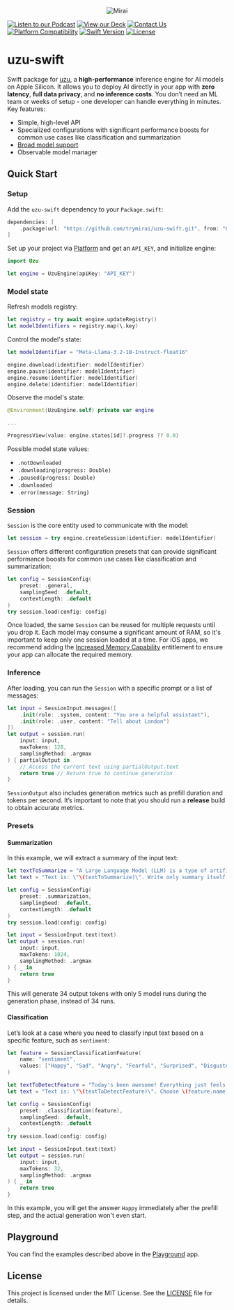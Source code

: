 <p align="center">
  <picture>
    <img alt="Mirai" src="https://artifacts.trymirai.com/social/github/header.jpg" style="max-width: 100%;">
  </picture>
</p>

<a href="https://notebooklm.google.com/notebook/5851ef05-463e-4d30-bd9b-01f7668e8f8f/audio"><img src="https://img.shields.io/badge/Listen-Podcast-red" alt="Listen to our Podcast"></a>
<a href="https://docsend.com/view/x87pcxrnqutb9k2q"><img src="https://img.shields.io/badge/View-Our%20Deck-green" alt="View our Deck"></a>
<a href="mailto:alexey@getmirai.co,dima@getmirai.co,aleksei@getmirai.co?subject=Interested%20in%20Mirai"><img src="https://img.shields.io/badge/Contact%20Us-Email-blue" alt="Contact Us"></a>
[![Platform Compatibility](https://img.shields.io/badge/Platforms-Apple-brightgreen)](https://swift.org/platforms/)
[![Swift Version](https://img.shields.io/badge/Swift-5.9-orange)](https://swift.org)
[![License](https://img.shields.io/badge/License-MIT-blue)](LICENSE)

# uzu-swift

Swift package for [uzu](https://github.com/trymirai/uzu), a **high-performance** inference engine for AI models on Apple Silicon. It allows you to deploy AI directly in your app with **zero latency**, **full data privacy**, and **no inference costs**. You don’t need an ML team or weeks of setup - one developer can handle everything in minutes. Key features:

- Simple, high-level API
- Specialized configurations with significant performance boosts for common use cases like classification and summarization
- [Broad model support](https://trymirai.com/models)
- Observable model manager

## Quick Start

### Setup

Add the `uzu-swift` dependency to your `Package.swift`:

```swift
dependencies: [
    .package(url: "https://github.com/trymirai/uzu-swift.git", from: "0.1.0")
]
```

Set up your project via [Platform](https://platform.trymirai.com) and get an `API_KEY`, and initialize engine:

```swift
import Uzu

let engine = UzuEngine(apiKey: "API_KEY")
```

### Model state

Refresh models registry:

```swift
let registry = try await engine.updateRegistry()
let modelIdentifiers = registry.map(\.key)
```

Control the model's state:

```swift
let modelIdentifier = "Meta-Llama-3.2-1B-Instruct-float16"

engine.download(identifier: modelIdentifier)
engine.pause(identifier: modelIdentifier)
engine.resume(identifier: modelIdentifier)
engine.delete(identifier: modelIdentifier)
```

Observe the model's state:

```swift
@Environment(UzuEngine.self) private var engine

...

ProgressView(value: engine.states[id]?.progress ?? 0.0)
```

Possible model state values:

- `.notDownloaded`
- `.downloading(progress: Double)`
- `.paused(progress: Double)`
- `.downloaded`
- `.error(message: String)`

### Session

`Session` is the core entity used to communicate with the model:

```swift
let session = try engine.createSession(identifier: modelIdentifier)
```

`Session` offers different configuration presets that can provide significant performance boosts for common use cases like classification and summarization:

```swift
let config = SessionConfig(
    preset: .general,
    samplingSeed: .default,
    contextLength: .default
)
try session.load(config: config)
```

Once loaded, the same `Session` can be reused for multiple requests until you drop it. Each model may consume a significant amount of RAM, so it's important to keep only one session loaded at a time. For iOS apps, we recommend adding the [Increased Memory Capability](https://developer.apple.com/documentation/bundleresources/entitlements/com.apple.developer.kernel.increased-memory-limit) entitlement to ensure your app can allocate the required memory.

### Inference

After loading, you can run the `Session` with a specific prompt or a list of messages:

```swift
let input = SessionInput.messages([
    .init(role: .system, content: "You are a helpful assistant"),
    .init(role: .user, content: "Tell about London")
])
let output = session.run(
    input: input,
    maxTokens: 128,
    samplingMethod: .argmax
) { partialOutput in
    // Access the current text using partialOutput.text
    return true // Return true to continue generation
}
```

`SessionOutput` also includes generation metrics such as prefill duration and tokens per second. It’s important to note that you should run a **release** build to obtain accurate metrics.

### Presets

#### Summarization

In this example, we will extract a summary of the input text:

```swift
let textToSummarize = "A Large Language Model (LLM) is a type of artificial intelligence that processes and generates human-like text. It is trained on vast datasets containing books, articles, and web content, allowing it to understand and predict language patterns. LLMs use deep learning, particularly transformer-based architectures, to analyze text, recognize context, and generate coherent responses. These models have a wide range of applications, including chatbots, content creation, translation, and code generation. One of the key strengths of LLMs is their ability to generate contextually relevant text based on prompts. They utilize self-attention mechanisms to weigh the importance of words within a sentence, improving accuracy and fluency. Examples of popular LLMs include OpenAI's GPT series, Google's BERT, and Meta's LLaMA. As these models grow in size and sophistication, they continue to enhance human-computer interactions, making AI-powered communication more natural and effective.";
let text = "Text is: \"\(textToSummarize)\". Write only summary itself."

let config = SessionConfig(
    preset: .summarization,
    samplingSeed: .default,
    contextLength: .default
)
try session.load(config: config)

let input = SessionInput.text(text)
let output = session.run(
    input: input,
    maxTokens: 1024,
    samplingMethod: .argmax
) { _ in
    return true
}
```

This will generate 34 output tokens with only 5 model runs during the generation phase, instead of 34 runs.

#### Classification

Let’s look at a case where you need to classify input text based on a specific feature, such as `sentiment`:

```swift
let feature = SessionClassificationFeature(
    name: "sentiment",
    values: ["Happy", "Sad", "Angry", "Fearful", "Surprised", "Disgusted"]
)

let textToDetectFeature = "Today's been awesome! Everything just feels right, and I can't stop smiling."
let text = "Text is: \"\(textToDetectFeature)\". Choose \(feature.name) from the list: \(feature.values.joined(separator: ", ")). Answer with one word. Dont't add dot at the end."

let config = SessionConfig(
    preset: .classification(feature),
    samplingSeed: .default,
    contextLength: .default
)
try session.load(config: config)

let input = SessionInput.text(text)
let output = session.run(
    input: input,
    maxTokens: 32,
    samplingMethod: .argmax
) { _ in
    return true
}
```

In this example, you will get the answer `Happy` immediately after the prefill step, and the actual generation won't even start.

## Playground

You can find the examples described above in the [Playground](Playground) app.

## License

This project is licensed under the MIT License. See the [LICENSE](LICENSE) file for details.
